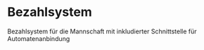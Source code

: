# Bezahlsystem
 Bezahlsystem für die Mannschaft mit inkludierter Schnittstelle für Automatenanbindung
